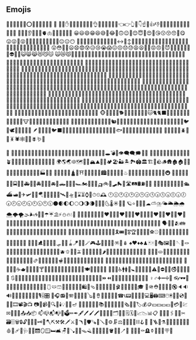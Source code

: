 ## Emojis
🙏🙇🙇‍♂️🙇‍♀️⭕✅❌❎🎉🎊✨
🤌
👋🤚✋🖖🫱🫲🫳🫴🫷🫸👌🤏🤞🫰🤟🤘🤙👈👉👆🖕👇☝🫵👍👎✊👊🤛🤜👏🙌🫶👐🤲🤝💪🦾
🦿🦵🦶👂🦻👃🧠🫀🫁🦷🦴👀👅👄🫦
😀😃😄😁😆😅🤣😂🙂🙃😉🫠😊😇🥰😍🤩😘😗😚😙🥲😋😛😜🤪😝🤑🤗🤭🫢🫣🤫🤔🫡🤐🤨😐😑😶
🫥😶‍🌫️😏😒🙄😬😮‍💨🤥🫨🙂‍↔️🙂‍↕️😌😔😪🤤😴😷🤒🤕🤢🤮🤧🥵🥶🥴😵😵‍💫😟🙁🤯🤠🥳🥸😎🤓🧐😕🫤😮😯
😲😳🥺🥹😦😧😨😰😥😢😭😱😖😣😞😓😩😫🥱😤😡😠🤬😈👿💀💩🤡👹👺👻👽👾🤖😺😸😹😻😼😽
🙀😿😾🙈🙉🙊👶🧒👦👧🧑👱👨🧔🧔‍♂️🧔‍♀️👱‍♂️👨‍🦰👨‍🦱👨‍🦳👨‍🦲👩👱‍♀️👩‍🦰🧑‍🦰👩‍🦱🧑‍🦱👩‍🦳🧑‍🦳👩‍🦲🧑‍🦲🧓👴👵🙍🙍‍♂️🙍‍♀️🙎🙎‍♂️🙎‍♀️
🙅🙅‍♂️🙅‍♀️🙆🙆‍♂️🙆‍♀️💁💁‍♂️💁‍♀️🙋🙋‍♂️🙋‍♀️🧏🧏‍♂️🧏‍♀️🤦🤦‍♂️🤦‍♀️🤷🤷‍♂️🤷‍♀️
🧑‍⚕️👨‍⚕️👩‍⚕️🧑‍🎓👨‍🎓👩‍🎓🧑‍🏫👨‍🏫👩‍🏫🧑‍⚖️👨‍⚖️👩‍⚖️🧑‍🌾👨‍🌾👩‍🌾🧑‍🍳👨‍🍳👩‍🍳🧑‍🔧👨‍🔧👩‍🔧🧑‍🏭👨‍🏭👩‍🏭🧑‍💼👨‍💼👩‍💼🧑‍🔬👨‍🔬👩‍🔬🧑‍💻👨‍💻👩‍💻🧑‍🎤👨‍🎤👩‍🎤🧑‍🎨👨‍🎨👩‍🎨🧑‍✈️
👨‍✈️👩‍✈️🧑‍🚀👨‍🚀👩‍🚀🧑‍🚒👨‍🚒👩‍🚒👮👮‍♂️👮‍♀️💂💂‍♂️💂‍♀️🥷👷👷‍♂️👷‍♀️🫅🤴👸👳👳‍♂️👳‍♀️👲🧕🤵🤵‍♂️🤵‍♀️👰👰‍♂️👰‍♀️🤰🫃🫄🤱👩‍🍼👨‍🍼🧑‍🍼🧑‍⚕️
👨‍⚕️👩‍⚕️🧑‍🎓👨‍🎓👩‍🎓🧑‍🏫👨‍🏫👩‍🏫🧑‍⚖️👨‍⚖️👩‍⚖️🧑‍🌾👨‍🌾👩‍🌾🧑‍🍳👨‍🍳👩‍🍳🧑‍🔧👨‍🔧👩‍🔧🧑‍🏭👨‍🏭👩‍🏭🧑‍💼👨‍💼👩‍💼🧑‍🔬👨‍🔬👩‍🔬🧑‍💻👨‍💻👩‍💻🧑‍🎤👨‍🎤👩‍🎤🧑‍🎨👨‍🎨👩‍🎨🧑‍✈️👨‍✈️
👩‍✈️🧑‍🚀👨‍🚀👩‍🚀🧑‍🚒👨‍🚒👩‍🚒👮👮‍♂️👮‍♀️💂💂‍♂️💂‍♀️🥷👷👷‍♂️👷‍♀️🫅🤴👸👳👳‍♂️👳‍♀️👲🧕🤵🤵‍♂️🤵‍♀️👰👰‍♂️👰‍♀️🤰🫃🫄🤱👩‍🍼👨‍🍼🧑‍🍼💆💆‍♂️
💆‍♀️💇💇‍♂️💇‍♀️🚶🚶‍♂️🚶‍♀️🚶‍➡️🚶‍♂️‍➡️🚶‍♀️‍➡️🧍🧍‍♂️🧍‍♀️🧎🧎‍♂️🧎‍♀️🧎‍➡️🧎‍♂️‍➡️🧎‍♀️‍➡️🧑‍🦯👨‍🦯👩‍🦯🧑‍🦯‍➡️👨‍🦯‍➡️👩‍🦯‍➡️🧑‍🦼👨‍🦼👩‍🦼🧑‍🦼‍➡️👨‍🦼‍➡️👩‍🦼‍➡️🧑‍🦽👨‍🦽👩‍🦽🧑‍🦽‍➡️👨‍🦽‍➡️👩‍🦽‍➡️🏃🏃‍♂️🏃‍♀️
🏃‍➡️🏃‍♂️‍➡️🏃‍♀️‍➡️💃🕺👯👯‍♂️👯‍♀️🧖🧖‍♂️🧖‍♀️🧗🧗‍♂️🧗‍♀️
🐵🐒🦍🦧🐶🐕🦮🐕‍🦺🐩🐺🦊🦝🐱🐈🐈‍⬛🦁🐯🐅🐆🐴🫎🫏🐎🦄🦓🦌🦬🐮🐂🐃🐄🐷🐖🐗🐽🐏🐑🐐🐪🐫
🦙🦒🐘🦣🦏🦛🐭🐁🐀🐹🐰🐇🐿️🦫🦔🦇🐻🐻‍❄️🐨🐼🦥🦦🦨🦘🦡🐾🦃🐔🐓🐣🐤🐥🐦🐧🕊️🦅🦆🦢🦉🦤
🪶🦩🦚🦜🪽🐦‍⬛🪿🐦‍🔥🐸🐊🐢🦎🐍🐲🐉🦕🦖🐳🐋🐬🦭🐟🐠🐡🦈🐙🐚🪸🪼🦀🦞🦐🦑🦪
🐌🦋🐛🐜🐝🪲🐞🦗🪳🕷️🕸️🦂🦟🪰🪱🦠

🎋
💌💘💝💖💗💓💞💕💟💔🩷🧡💛💚💙🩵💜🤎🖤🩶🤍💋💯💢💥💫💦💨🕳️💣💬👁‍🗨🗨️🗯️💭💤
💐🌸💮🪷🌹🥀🌺🌻🌼🌷🪻🌱🪴🌲🌳🌴🌵🌾🌿🍀🍁🍂🍃🪹🪺🍄
🌍🌎🌏🌐🗺️🗾🧭🏔️⛰️🌋🗻🏕️🏖️🏜️🏝️🏞️🏟️🏛️🏗️🧱🪨🪵🛖🏚️🏠🏡🏢🏣🏤🏥🏦🏨🏩🏪🏫🏬🏭🏯🏰
💒🗼🗽⛪🕌🛕🕍⛩️🕋⛲⛺🌁🌃🏙️🌄🌅🌆🌇🌉♨🎠🛝🎡🎢💈🎪🚂🚃🚄🚅🚆🚇
🚈🚉🚊🚝🚞🚋🚌🚍🚎🚐🚑🚒🚓🚔🚕🚖🚗🚘🚙🛻🚚🚛🚜🏎️🏍️🛵🦽🦼🛺🚲🛴🛹🛼🚏🛣️🛤️🛢️⛽🛞🚨
🚥🚦🚧🛑⚓🛟⛵🛶🚤🛳️⛴️🛥️🚢✈🛩️🛫🛬🪂💺🚁🚟🚠🚡🛰️🚀🛸🧳⌛⏳⌚⏰⏱⏲🕰️
🕛🕧🕐🕜🕑🕝🕒🕞🕓🕟🕔🕠🕕🕡🕖🕢🕗🕣🕘🕤🕙🕥🕚🕦🌑🌒🌓🌔🌕🌖🌗🌘🌙🌚🌛🌜🌡️☀🌝🌞
🪐⭐🌟🌠🌌☁⛅⛈️🌤️🌥️🌦️🌧️🌨️🌩️🌪️🌫️🌬️🌀🌈🌂☂☔⛱️⚡⛄🔥💧🌊
🧑‍🤝‍🧑👭👫👬💏👩‍❤️‍💋‍👨👨‍❤️‍💋‍👨👩‍❤️‍💋‍👩💑👩‍❤️‍👨👨‍❤️‍👨👩‍❤️‍👩👨‍👩‍👦👨‍👩‍👧👨‍👩‍👧‍👦👨‍👩‍👦‍👦👨‍👩‍👧‍👧👨‍👨‍👦👨‍👨‍👧👨‍👨‍👧‍👦👨‍👨‍👦‍👦👨‍👨‍👧‍👧👩‍👩‍👦👩‍👩‍👧👩‍👩‍👧‍👦
🗣️👤👥🫂👪🧑‍🧑‍🧒🧑‍🧑‍🧒‍🧒🧑‍🧒🧑‍🧒‍🧒👣🫆🦰🦱🦳🦲
🎃🎄🎆🎇🧨🎈🎍🎎🎏🎐🎑🧧🎀🎁🎗️🎟️🎫🎖️🏆🏅🥇🥈🥉⚽⚾🥎🏀🏐🏈🏉🎾🥏🎳🏏🏑🏒🥍🏓🏸🥊
🥋🥅⛳⛸️🎣🤿🎽🎿🛷🥌🎯🪀🪁🎱🔮🪄🎮🕹️🎰🎲🧩🧸🪅🪩🪆
♠♥♦♣♟🃏🀄🎴🎭🖼️🎨🧵🪡🧶🪢
🍇🍈🍉🍊🍋🍋‍🟩🍌🍍🥭🍎🍏🍐🍑🍒🍓🫐🫑🥝🍅🫒🥥🥑🍆🥔🥕🌽🌶️🥒🥦🧄🧅🥬🥜🫘🌰🫚🫛🍄‍🟫
🍞🥐🥖🫓🥨🥯🥞🧇🧀🍖🍗🥩🥓🍔🍟🍕🌭🥪🌮🌯🫔🥙🧆🥚🍳🥘🍲🫕🥣🥗🍿🧈🧂🥫🍱🍘🍙🍚🍛🍜
🍝🍠🍢🍣🍤🍥🥮🍡🥟🥠🥡🍦🍧🍨🍩🍪🎂🍰🧁🥧🍫🍬🍭
🍮🍯🍼🥛☕🫖🍵🍶🍾🍷🍸🍹🍺🍻🥂🥃🫗🥤🧋🧃🧉🧊🥢🍽️🍴🥄🔪🫙🏺
🏧🚮🚰♿🚹🚺🚻🚼🚾🛂🛃🛄🛅⚠🚸⛔🚫🚳🚭🚯🚱🚷📵🔞
🔃🔄🔙🔚🔛🔜🔝🛐🕎🔯🪯♈♉♊♋♌♍♎♏♐♑♒♓⛎🔀🔁🔂⏩⏪🔼⏫🔽⏬🎦🔅🔆📶🛜📳📴
♀♂➕➖➗🟰
👓🕶️🥽🥼🦺👔👕👖🧣🧤🧥🧦👗👘🥻🩱🩲🩳👙👚🪭👛👜👝🛍️🎒🩴👞👟🥾🥿👠👡🩰👢🪮👑👒🎩🎓
🧢🪖⛑️📿💄💍💎🔇🔈🔉🔊📢📣📯🔔🔕🎼🎵🎶🎙️🎚️🎛️
🎤🎧📻🎷🪗🎸🎹🎺🎻🪕🥁🪘🪇🪈🪉📱📲☎📞📟📠🔋🪫🔌💻🖥️🖨️⌨🖱️🖲️💽💾💿📀🧮🎥🎞️📽️🎬📺
📷📸📹📼🔍🔎🕯️💡🔦🏮🪔
📔📕📖📗📘📙📚📓📒📃📜📄📰🗞️📑🔖🏷️💰🪙💴💵💶💷💸💳🧾💹✉📧📨📩📤📥📦
📫📪📬📭📮🗳️✏✒🖋️🖊️🖌️🖍️📝💼📁📂🗂️📅📆🗒️🗓️📇📈📉📊📋
📌📍📎🖇️📏📐✂🗃️🗄️🗑️🔒🔓🔏🔐🔑🗝️🔨🪓⛏️⚒️🛠️🗡️⚔️🔫🪃🏹🛡️🪚🔧🪛🔩⚙️🗜️⚖️🦯🔗⛓️‍💥⛓️🪝🧰
🧲🪜🪏⚗️🧪🧫🧬🔬🔭📡💉🩸💊🩹🩼🩺🩻🚪🛗🪞🪟🛏️🛋️🪑🚽🪠🚿🛁🪤🪒🧴🧷🧹🧺🧻🪣🧼🫧🪥🧽
🧯🛒🚬⚰️🪦⚱️🧿🪬🗿🪧🪪

